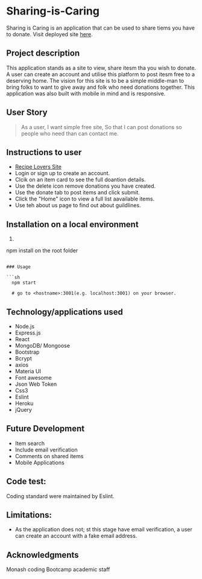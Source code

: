 # Sharing-is-Caring

Sharing is Caring is an application that can be used to share tiems you have to donate. Visit deployed site [here](https://still-mesa-84717.herokuapp.com/Home).

## Project description 
This application stands as a site to view, share itesm tha you wish to donate. A user can create an account and utilise this platform to post itesm free to a deserving home. 
The vision for this site is to be a simple middle-man to bring folks to want to give away and folk who need donations together. This application was also built with mobile in mind and is responsive.

## User Story

> As a user,
> I want simple free site,
> So that I can post donations so people who need than can contact me.


## Instructions to user

* [Recipe Lovers Site](https://hhop-recipe-blog.herokuapp.com)
* Login or sign up to create an account.
* Clcik on an item card to see the full doantion details.
* Use the delete icon remove donations you have created.
* Use the donate tab to post items and click submit.
* Click the "Home" icon to view a full list aavailable items.
* Use teh about us page to find out about guildlines.


## Installation on a local environment

1. ```sh
  npm install on the root folder
```

### Usage

```sh
  npm start

  # go to <hostname>:3001(e.g. localhost:3001) on your browser.
```

## Technology/applications used

* Node.js
* Express.js
* React
* MongoDB/ Mongoose
* Bootstrap
* Bcrypt
* axios
* Materia UI
* Font awesome
* Json Web Token
* Css3
* Eslint
* Heroku
* jQuery

## Future Development

* Item search
* Include email verification
* Comments on shared items
* Mobile Applications

## Code test:
Coding standard were maintained by Eslint.

## Limitations:
* As the application does not; st this stage have email verification, a user can create an account with a fake email address.

## Acknowledgments
Monash coding Bootcamp academic staff
